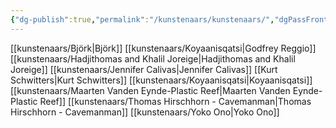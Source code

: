 ```yaml
---
{"dg-publish":true,"permalink":"/kunstenaars/kunstenaars/","dgPassFrontmatter":true}
---
```


[[kunstenaars/Björk\|Björk]]
[[kunstenaars/Koyaanisqatsi\|Godfrey Reggio]]
[[kunstenaars/Hadjithomas and Khalil Joreige\|Hadjithomas and Khalil Joreige]]
[[kunstenaars/Jennifer Calivas\|Jennifer Calivas]]
[[Kurt Schwitters\|Kurt Schwitters]]
[[kunstenaars/Koyaanisqatsi\|Koyaanisqatsi]]
[[kunstenaars/Maarten Vanden Eynde-Plastic Reef\|Maarten Vanden Eynde-Plastic Reef]]
[[kunstenaars/Thomas Hirschhorn - Cavemanman\|Thomas Hirschhorn - Cavemanman]]
[[kunstenaars/Yoko Ono\|Yoko Ono]]

